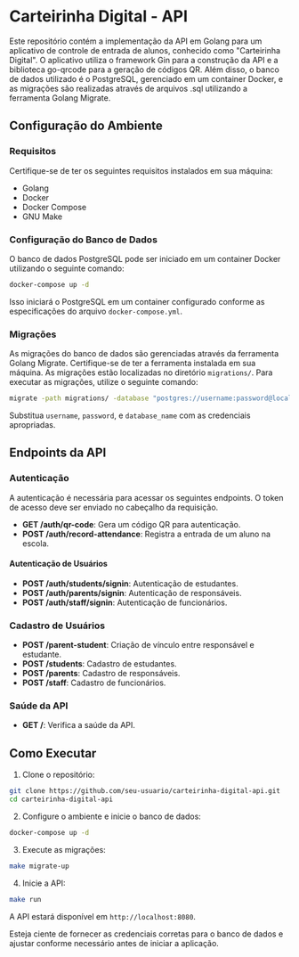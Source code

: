 # Carteirinha Digital - API

Este repositório contém a implementação da API em Golang para um aplicativo de controle de entrada de alunos, conhecido como "Carteirinha Digital". O aplicativo utiliza o framework Gin para a construção da API e a biblioteca go-qrcode para a geração de códigos QR. Além disso, o banco de dados utilizado é o PostgreSQL, gerenciado em um container Docker, e as migrações são realizadas através de arquivos .sql utilizando a ferramenta Golang Migrate.

## Configuração do Ambiente

### Requisitos

Certifique-se de ter os seguintes requisitos instalados em sua máquina:

- Golang
- Docker
- Docker Compose
- GNU Make

### Configuração do Banco de Dados

O banco de dados PostgreSQL pode ser iniciado em um container Docker utilizando o seguinte comando:

```bash
docker-compose up -d
```

Isso iniciará o PostgreSQL em um container configurado conforme as especificações do arquivo `docker-compose.yml`.

### Migrações

As migrações do banco de dados são gerenciadas através da ferramenta Golang Migrate. Certifique-se de ter a ferramenta instalada em sua máquina. As migrações estão localizadas no diretório `migrations/`. Para executar as migrações, utilize o seguinte comando:

```bash
migrate -path migrations/ -database "postgres://username:password@localhost:5432/database_name?sslmode=disable" up
```

Substitua `username`, `password`, e `database_name` com as credenciais apropriadas.

## Endpoints da API

### Autenticação

A autenticação é necessária para acessar os seguintes endpoints. O token de acesso deve ser enviado no cabeçalho da requisição.

- **GET /auth/qr-code**: Gera um código QR para autenticação.
- **POST /auth/record-attendance**: Registra a entrada de um aluno na escola.

#### Autenticação de Usuários

- **POST /auth/students/signin**: Autenticação de estudantes.
- **POST /auth/parents/signin**: Autenticação de responsáveis.
- **POST /auth/staff/signin**: Autenticação de funcionários.

### Cadastro de Usuários

- **POST /parent-student**: Criação de vínculo entre responsável e estudante.
- **POST /students**: Cadastro de estudantes.
- **POST /parents**: Cadastro de responsáveis.
- **POST /staff**: Cadastro de funcionários.

### Saúde da API

- **GET /**: Verifica a saúde da API.

## Como Executar

1. Clone o repositório:

```bash
git clone https://github.com/seu-usuario/carteirinha-digital-api.git
cd carteirinha-digital-api
```

2. Configure o ambiente e inicie o banco de dados:

```bash
docker-compose up -d
```

3. Execute as migrações:

```bash
make migrate-up
```

4. Inicie a API:

```bash
make run
```

A API estará disponível em `http://localhost:8080`.

Esteja ciente de fornecer as credenciais corretas para o banco de dados e ajustar conforme necessário antes de iniciar a aplicação.
